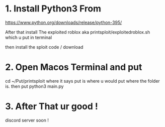 # 1. Install Python3 From
https://www.python.org/downloads/release/python-395/

After that install The exploited roblox aka printsploit/exploitedroblox.sh which u put in terminal

then install the sploit code / download

# 2. Open Macos Terminal and put
cd ~/Put/printsploit
where it says put is where u would put where the folder is.
then put python3 main.py

# 3. After That ur good !


discord server soon !
